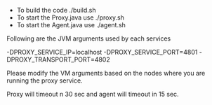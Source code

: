 * To build the code ./build.sh
* To start the Proxy.java use ./proxy.sh
* To start the Agent.java use ./agent.sh

Following are the JVM arguments used by each services

-DPROXY_SERVICE_IP=localhost
-DPROXY_SERVICE_PORT=4801
-DPROXY_TRANSPORT_PORT=4802

Please modify the VM arguments based on the nodes where you are running the proxy service.

Proxy will timeout n 30 sec and agent will timeout in 15 sec.

